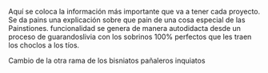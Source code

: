 Aquí se coloca la información más importante que va a 
tener cada proyecto. Se da pains una explicación sobre 
que pain de una cosa especial de las Painstiones.
funcionalidad se genera de manera autodidacta desde un 
proceso de guarandoslivia con los sobrinos 100% 
perfectos que les traen los choclos a los tíos.

Cambio de la otra rama de los bisniatos pañaleros inquiatos